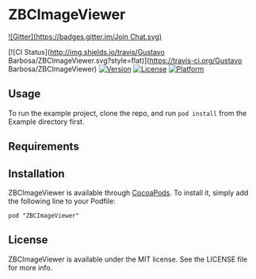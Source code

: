 # ZBCImageViewer
[![Gitter](https://badges.gitter.im/Join Chat.svg)](https://gitter.im/ZombieCoding/ZBCImageViewer?utm_source=badge&utm_medium=badge&utm_campaign=pr-badge&utm_content=badge)

[![CI Status](http://img.shields.io/travis/Gustavo Barbosa/ZBCImageViewer.svg?style=flat)](https://travis-ci.org/Gustavo Barbosa/ZBCImageViewer)
[![Version](https://img.shields.io/cocoapods/v/ZBCImageViewer.svg?style=flat)](http://cocoadocs.org/docsets/ZBCImageViewer)
[![License](https://img.shields.io/cocoapods/l/ZBCImageViewer.svg?style=flat)](http://cocoadocs.org/docsets/ZBCImageViewer)
[![Platform](https://img.shields.io/cocoapods/p/ZBCImageViewer.svg?style=flat)](http://cocoadocs.org/docsets/ZBCImageViewer)

## Usage

To run the example project, clone the repo, and run `pod install` from the Example directory first.

## Requirements

## Installation

ZBCImageViewer is available through [CocoaPods](http://cocoapods.org). To install
it, simply add the following line to your Podfile:

    pod "ZBCImageViewer"

## License

ZBCImageViewer is available under the MIT license. See the LICENSE file for more info.

